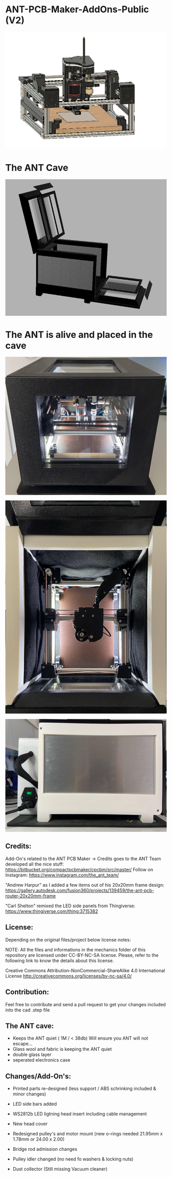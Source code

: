# ANT-PCB-Maker-AddOns-Public (V2)
![The Ant AddOns](Add-Ons_2.0.JPG)

# The ANT Cave
![The Case](case.JPG)

# The ANT is alive and placed in the cave
![It's alive](The_Ant.jpg)

![It's alive](The_Ant_Top.jpg)

![It's alive](The_Ant_Side.jpg)




## Credits:
Add-On's related to the ANT PCB Maker -> Credits goes to the ANT Team developed all the nice stuff:
https://bitbucket.org/compactpcbmaker/cpcbm/src/master/
Follow on Instagram: https://www.instagram.com/the_ant_team/

"Andrew Harpur" as I added a few items out of his 20x20mm frame design:
https://gallery.autodesk.com/fusion360/projects/139459/the-ant-pcb-router-20x20mm-frame

"Carl Shelton" remixed the LED side panels from Thingiverse:
https://www.thingiverse.com/thing:3715382

## License:  
Depending on the original files/project below license notes:

NOTE: All the files and informations in the mechanics folder of this repository are licensed under CC-BY-NC-SA license.
Please, refer to the following link to know the details about this license.

Creative Commons Attribution-NonCommercial-ShareAlike 4.0 International License
http://creativecommons.org/licenses/by-nc-sa/4.0/

## Contribution:
Feel free to contribute and send a pull request to get your changes included into the cad .step file


## The ANT cave:
* Keeps the ANT quiet ( 1M / < 38db) Will ensure you ANT will not escape... 
* Glass wool and fabric is keeping the ANT quiet
* double glass layer
* seperated electronics case 


## Changes/Add-On's:
* Printed parts re-designed (less support / ABS schrinking included & minor changes)
* LED side bars added
* WS2812b LED ligtning head insert including cable management
* New head cover
* Redesigned pulley's and motor mount (new o-rings needed 21.95mm x 1.78mm or 24.00 x 2.00)

* Bridge rod admission changes
* Pulley idler changed (no need fo washers & locking nuts)
* Dust collector (Still missing Vacuum cleaner)